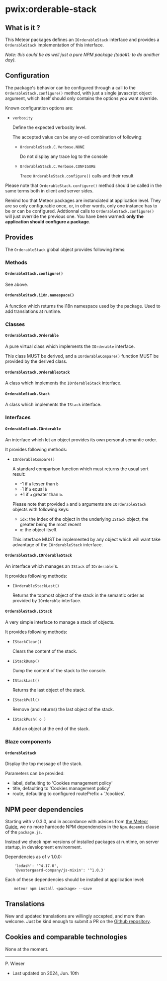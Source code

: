 # pwix:orderable-stack

## What is it ?

This Meteor packages defines an `IOrderableStack` interface and provides a `OrderableStack` implementation of this interface.

_Note: this could be as well just a pure NPM package (todo#1: to do another day)._

## Configuration

The package's behavior can be configured through a call to the `OrderableStack.configure()` method, with just a single javascript object argument, which itself should only contains the options you want override.

Known configuration options are:

- `verbosity`

    Define the expected verbosity level.

    The accepted value can be any or-ed combination of following:

    - `OrderableStack.C.Verbose.NONE`

        Do not display any trace log to the console

    - `OrderableStack.C.Verbose.CONFIGURE`

        Trace `OrderableStack.configure()` calls and their result

Please note that `OrderableStack.configure()` method should be called in the same terms both in client and server sides.

Remind too that Meteor packages are instanciated at application level. They are so only configurable once, or, in other words, only one instance has to be or can be configured. Addtionnal calls to `OrderableStack.configure()` will just override the previous one. You have been warned: **only the application should configure a package**.

## Provides

The `OrderableStack` global object provides following items:

### Methods

#### `OrderableStack.configure()`

See above.

#### `OrderableStack.i18n.namespace()`

A function which returns the i18n namespace used by the package. Used to add translations at runtime.

### Classes

#### `OrderableStack.Orderable`

A pure virtual class which implements the `IOrderable` interface.

This class MUST be derived, and a `IOrderableCompare()` function MUST be provided by the derived class.

#### `OrderableStack.OrderableStack`

A class which implements the `IOrderableStack` interface.

#### `OrderableStack.Stack`

A class which implements the `IStack` interface.

### Interfaces

#### `OrderableStack.IOrderable`

An interface which let an object provides its own personal semantic order.

It provides following methods:

- `IOrderableCompare()`

    A standard comparison function which must returns the usual sort result:

    - -1 if `a` lesser than `b`
    - -1 if `a` equal `b`
    - +1 if `a` greater than `b`.

    Please note that provided `a` and `b` arguments are `IOrderableStack` objects with following keys:

    - `idx`: the index of the object in the underlying `IStack` object, the greater being the most recent
    - `o`: the object itself.

    This interface MUST be implemented by any object which will want take advantage of the `IOrderableStack` interface.

#### `OrderableStack.IOrderableStack`

An interface which manages an `IStack` of `IOrderable`'s.

It provides following methods:

- `IOrderableStackLast()`

    Returns the topmost object of the stack in the semantic order as provided by `IOrderable` interface.

#### `OrderableStack.IStack`

A very simple interface to manage a stack of objects.

It provides following methods:

- `IStackClear()`

    Clears the content of the stack.

- `IStackDump()`

    Dump the content of the stack to the console.

- `IStackLast()`

    Returns the last object of the stack.

- `IStackPull()`

    Remove (and returns) the last object of the stack.

- `IStackPush( o )`

    Add an object at the end of the stack.

### Blaze components

#### `OrderableStack`

Display the top message of the stack.

Parameters can be provided:

- label, defaulting to 'Cookies management policy'
- title, defaulting to 'Cookies management policy'
- route, defaulting to configured routePrefix + '/cookies'.

## NPM peer dependencies

Starting with v 0.3.0, and in accordance with advices from [the Meteor Guide](https://guide.meteor.com/writing-atmosphere-packages.html#peer-npm-dependencies), we no more hardcode NPM dependencies in the `Npm.depends` clause of the `package.js`. 

Instead we check npm versions of installed packages at runtime, on server startup, in development environment.

Dependencies as of v 1.0.0:
```
    'lodash': '^4.17.0',
    '@vestergaard-company/js-mixin': '^1.0.3'
```

Each of these dependencies should be installed at application level:
```
    meteor npm install <package> --save
```

## Translations

New and updated translations are willingly accepted, and more than welcome. Just be kind enough to submit a PR on the [Github repository](https://github.com/trychlos/pwix-orderable-stack/pulls).

## Cookies and comparable technologies

None at the moment.

---
P. Wieser
- Last updated on 2024, Jun. 10th

